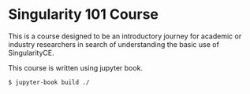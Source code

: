 # Singularity 101 Course

This is a course designed to be an introductory journey for academic or
industry researchers in search of understanding the basic use of SingularityCE.

This course is written using jupyter book.

```bash
$ jupyter-book build ./
```
